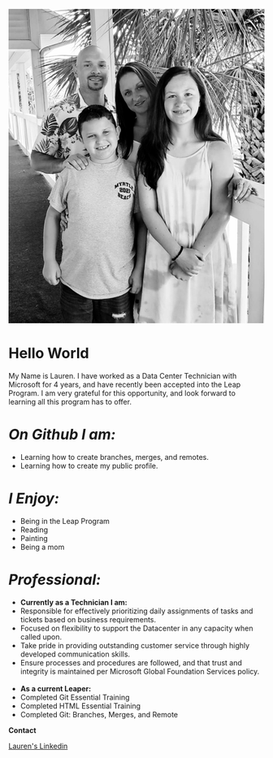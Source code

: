 

![Family](Ryders.jpg)
# <b> Hello World </b>
<p> My Name is Lauren. I have worked as a Data Center Technician with Microsoft for 4 years, and have recently been accepted into the Leap Program. I am very grateful for this opportunity, and look forward to learning all this program has to offer. </p>

# <i> On Github I am: </i>
<ul>
<li>Learning how to create branches, merges, and remotes. </li>
<li>Learning how to create my public profile. </li>
</ul>


# <i> I Enjoy: </i>
<ul>
<li> Being in the Leap Program </li>
<li> Reading </li>
<li> Painting </li>
<li> Being a mom </li>
</ul>


# <i> Professional: </i>
<ul>
<li><b> Currently as a Technician I am:</b>
<li> Responsible for effectively prioritizing daily assignments of tasks and tickets based on business requirements. </li>
<li>Focused on flexibility to support the Datacenter in any capacity when called upon.</li>
<li> Take pride in providing outstanding customer service through highly developed communication skills. </li>
<li> Ensure processes and procedures are followed, and that trust and integrity is maintained per Microsoft Global Foundation Services policy.</li>
<br>
<li><b> As a current Leaper:</b> </li>
<li> Completed Git Essential Training </li>
<li> Completed HTML Essential Training </li>
<li> Completed Git: Branches, Merges, and Remote </li>
</ul>


<b> Contact </b>

<a href="www.linkedin.com/in/lauren-ryder-00675617b"> Lauren's Linkedin</a>
